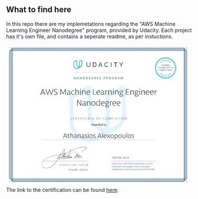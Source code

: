 ## What to find here
In this repo there are my implemetations regarding the "AWS Machine Learning Engineer Nanodegree" program, provided by Udacity. Each project has it's own file, and contains a seperate readme, as per instuctions.

![Certification](./certificate.JPG) <br>
The link to the certification can be found [here](https://graduation.udacity.com/confirm/WSX6AZDM).